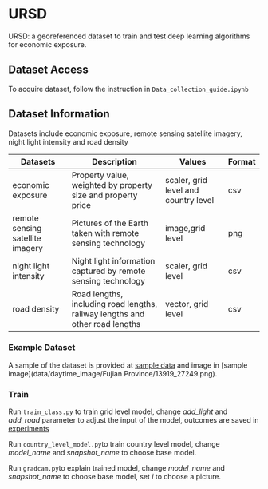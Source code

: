 # URSD

URSD: a georeferenced dataset to train and test deep learning algorithms for economic exposure.

## Dataset Access

To acquire dataset, follow the instruction in ```Data_collection_guide.ipynb```

## Dataset Information

Datasets include economic exposure, remote sensing satellite imagery, night light intensity and road density

| Datasets                         | Description                                                  | Values                               | Format |
| -------------------------------- | ------------------------------------------------------------ | ------------------------------------ | ------ |
| economic exposure                | Property value, weighted by property size and property price | scaler, grid level and country level | csv    |
| remote sensing satellite imagery | Pictures of the Earth taken with remote sensing technology   | image,grid level                     | png    |
| night light intensity            | Night light information captured by remote sensing technology | scaler, grid level                   | csv    |
| road density                     | Road lengths, including road lengths, railway lengths and other road lengths | vector, grid level                   | csv    |

### Example Dataset

A sample of the dataset is provided at [sample data](data/used_data.csv) and image in [sample image](data/daytime_image/Fujian Province/13919_27249.png).

### Train

Run ```train_class.py``` to train grid level model, change *add_light* and *add_road* parameter to adjust the input of the model, outcomes are saved in [experiments](experiments)

Run  ```country_level_model.py```to train country level model, change *model_name* and *snapshot_name* to choose base model.

Run ```gradcam.py```to explain trained model, change *model_name* and *snapshot_name* to choose base model, set *i* to choose a picture.